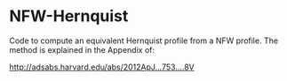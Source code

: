 # NFW-Hernquist
Code to compute an equivalent Hernquist profile from a NFW profile.
The method is explained in the Appendix of:

http://adsabs.harvard.edu/abs/2012ApJ...753....8V


